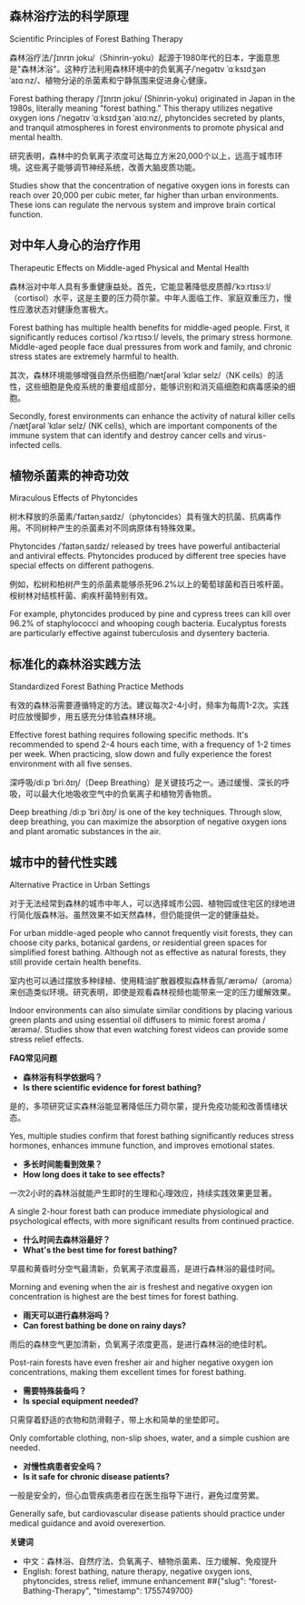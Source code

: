 
## **森林浴疗法的科学原理**

Scientific Principles of Forest Bathing Therapy

森林浴疗法/ˈʃɪnrɪn joku/（Shinrin-yoku）起源于1980年代的日本，字面意思是"森林沐浴"。这种疗法利用森林环境中的负氧离子/ˈneɡətɪv ˈɑːksɪdʒən ˈaɪɑːnz/、植物分泌的杀菌素和宁静氛围来促进身心健康。

Forest bathing therapy /ˈʃɪnrɪn joku/ (Shinrin-yoku) originated in Japan in the 1980s, literally meaning "forest bathing." This therapy utilizes negative oxygen ions /ˈneɡətɪv ˈɑːksɪdʒən ˈaɪɑːnz/, phytoncides secreted by plants, and tranquil atmospheres in forest environments to promote physical and mental health.

研究表明，森林中的负氧离子浓度可达每立方米20,000个以上，远高于城市环境。这些离子能够调节神经系统，改善大脑皮质功能。

Studies show that the concentration of negative oxygen ions in forests can reach over 20,000 per cubic meter, far higher than urban environments. These ions can regulate the nervous system and improve brain cortical function.

## **对中年人身心的治疗作用**

Therapeutic Effects on Middle-aged Physical and Mental Health

森林浴对中年人具有多重健康益处。首先，它能显著降低皮质醇/ˈkɔːrtɪsɔːl/（cortisol）水平，这是主要的压力荷尔蒙。中年人面临工作、家庭双重压力，慢性应激状态对健康危害极大。

Forest bathing has multiple health benefits for middle-aged people. First, it significantly reduces cortisol /ˈkɔːrtɪsɔːl/ levels, the primary stress hormone. Middle-aged people face dual pressures from work and family, and chronic stress states are extremely harmful to health.

其次，森林环境能够增强自然杀伤细胞/ˈnætʃərəl ˈkɪlər selz/（NK cells）的活性，这些细胞是免疫系统的重要组成部分，能够识别和消灭癌细胞和病毒感染的细胞。

Secondly, forest environments can enhance the activity of natural killer cells /ˈnætʃərəl ˈkɪlər selz/ (NK cells), which are important components of the immune system that can identify and destroy cancer cells and virus-infected cells.

## **植物杀菌素的神奇功效**

Miraculous Effects of Phytoncides

树木释放的杀菌素/ˈfaɪtənˌsaɪdz/（phytoncides）具有强大的抗菌、抗病毒作用。不同树种产生的杀菌素对不同病原体有特殊效果。

Phytoncides /ˈfaɪtənˌsaɪdz/ released by trees have powerful antibacterial and antiviral effects. Phytoncides produced by different tree species have special effects on different pathogens.

例如，松树和柏树产生的杀菌素能够杀死96.2%以上的葡萄球菌和百日咳杆菌。桉树林对结核杆菌、痢疾杆菌特别有效。

For example, phytoncides produced by pine and cypress trees can kill over 96.2% of staphylococci and whooping cough bacteria. Eucalyptus forests are particularly effective against tuberculosis and dysentery bacteria.

## **标准化的森林浴实践方法**

Standardized Forest Bathing Practice Methods

有效的森林浴需要遵循特定的方法。建议每次2-4小时，频率为每周1-2次。实践时应放慢脚步，用五感充分体验森林环境。

Effective forest bathing requires following specific methods. It's recommended to spend 2-4 hours each time, with a frequency of 1-2 times per week. When practicing, slow down and fully experience the forest environment with all five senses.

深呼吸/diːp ˈbriːðɪŋ/（Deep Breathing）是关键技巧之一。通过缓慢、深长的呼吸，可以最大化地吸收空气中的负氧离子和植物芳香物质。

Deep breathing /diːp ˈbriːðɪŋ/ is one of the key techniques. Through slow, deep breathing, you can maximize the absorption of negative oxygen ions and plant aromatic substances in the air.

## **城市中的替代性实践**

Alternative Practice in Urban Settings

对于无法经常到森林的城市中年人，可以选择城市公园、植物园或住宅区的绿地进行简化版森林浴。虽然效果不如天然森林，但仍能提供一定的健康益处。

For urban middle-aged people who cannot frequently visit forests, they can choose city parks, botanical gardens, or residential green spaces for simplified forest bathing. Although not as effective as natural forests, they still provide certain health benefits.

室内也可以通过摆放多种绿植、使用精油扩散器模拟森林香氛/ˈærəmə/（aroma）来创造类似环境。研究表明，即使是观看森林视频也能带来一定的压力缓解效果。

Indoor environments can also simulate similar conditions by placing various green plants and using essential oil diffusers to mimic forest aroma /ˈærəmə/. Studies show that even watching forest videos can provide some stress relief effects.

**FAQ常见问题**

- **森林浴有科学依据吗？**
- **Is there scientific evidence for forest bathing?**

是的，多项研究证实森林浴能显著降低压力荷尔蒙，提升免疫功能和改善情绪状态。

Yes, multiple studies confirm that forest bathing significantly reduces stress hormones, enhances immune function, and improves emotional states.

- **多长时间能看到效果？**
- **How long does it take to see effects?**

一次2小时的森林浴就能产生即时的生理和心理效应，持续实践效果更显著。

A single 2-hour forest bath can produce immediate physiological and psychological effects, with more significant results from continued practice.

- **什么时间去森林浴最好？**
- **What's the best time for forest bathing?**

早晨和黄昏时分空气最清新，负氧离子浓度最高，是进行森林浴的最佳时间。

Morning and evening when the air is freshest and negative oxygen ion concentration is highest are the best times for forest bathing.

- **雨天可以进行森林浴吗？**
- **Can forest bathing be done on rainy days?**

雨后的森林空气更加清新，负氧离子浓度更高，是进行森林浴的绝佳时机。

Post-rain forests have even fresher air and higher negative oxygen ion concentrations, making them excellent times for forest bathing.

- **需要特殊装备吗？**
- **Is special equipment needed?**

只需穿着舒适的衣物和防滑鞋子，带上水和简单的坐垫即可。

Only comfortable clothing, non-slip shoes, water, and a simple cushion are needed.

- **对慢性病患者安全吗？**
- **Is it safe for chronic disease patients?**

一般是安全的，但心血管疾病患者应在医生指导下进行，避免过度劳累。

Generally safe, but cardiovascular disease patients should practice under medical guidance and avoid overexertion.

**关键词**

- 中文：森林浴、自然疗法、负氧离子、植物杀菌素、压力缓解、免疫提升
- English: forest bathing, nature therapy, negative oxygen ions, phytoncides, stress relief, immune enhancement
##{"slug": “forest-Bathing-Therapy", "timestamp": 1755749700}